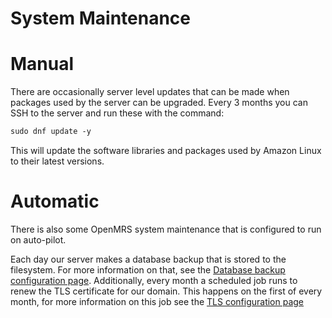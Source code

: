 # System Maintenance

# Manual

There are occasionally server level updates that can be made when packages used by the server can be upgraded. Every 3 months you can SSH to the server and run these with the command:

```xml
sudo dnf update -y
```

This will update the software libraries and packages used by Amazon Linux to their latest versions. 

# Automatic

There is also some OpenMRS system maintenance that is configured to run on auto-pilot. 

Each day our server makes a database backup that is stored to the filesystem. For more information on that, see the [Database backup configuration page](Database%20backup%20configuration%2015a937b90447800aae68f0521b0a1b47.md). Additionally, every month a scheduled job runs to renew the TLS certificate for our domain. This happens on the first of every month, for more information on this job see the [TLS configuration page](TLS%20Configuration%20157937b9044780b696deeb235ee70057.md)